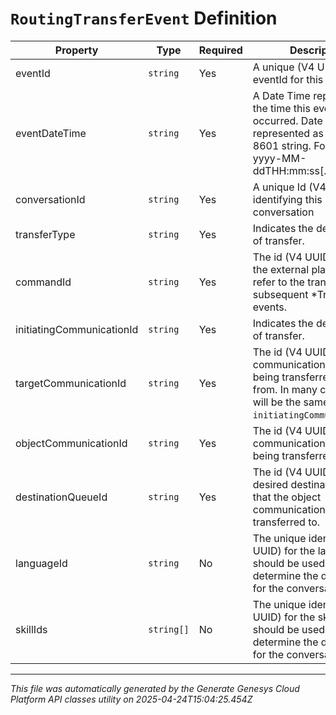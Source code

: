 # `RoutingTransferEvent` Definition

| Property | Type | Required | Description |
|----------|------|----------|-------------|
| eventId | `string` | Yes | A unique (V4 UUID) eventId for this event |
| eventDateTime | `string` | Yes | A Date Time representing the time this event occurred. Date time is represented as an ISO-8601 string. For example: yyyy-MM-ddTHH:mm:ss[.mmm]Z |
| conversationId | `string` | Yes | A unique Id (V4 UUID) identifying this conversation |
| transferType | `string` | Yes | Indicates the desired type of transfer. |
| commandId | `string` | Yes | The id (V4 UUID) used by the external platform to refer to the transfer in subsequent *Transfer events. |
| initiatingCommunicationId | `string` | Yes | Indicates the desired type of transfer. |
| targetCommunicationId | `string` | Yes | The id (V4 UUID) of the communication that is being transferred away from. In many cases this will be the same as the `initiatingCommunicationId`. |
| objectCommunicationId | `string` | Yes | The id (V4 UUID) of the communication that is being transferred. |
| destinationQueueId | `string` | Yes | The id (V4 UUID) of the desired destination queue that the object communication should be transferred to. |
| languageId | `string` | No | The unique identifier (V4 UUID) for the language that should be used to determine the destination for the conversation. |
| skillIds | `string[]` | No | The unique identifiers (V4 UUID) for the skills that should be used to determine the destination for the conversation. |

---

*This file was automatically generated by the Generate Genesys Cloud Platform API classes utility on 2025-04-24T15:04:25.454Z*